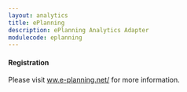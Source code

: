 ```yaml
---
layout: analytics
title: ePlanning
description: ePlanning Analytics Adapter
modulecode: eplanning
---
```


#### Registration

Please visit [ww.e-planning.net/](https://www.e-planning.net/) for more information.

